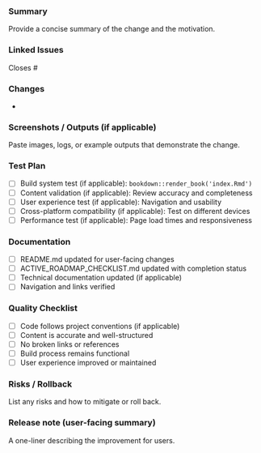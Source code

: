 ### Summary

Provide a concise summary of the change and the motivation.

### Linked Issues

Closes #

### Changes

- 

### Screenshots / Outputs (if applicable)

Paste images, logs, or example outputs that demonstrate the change.

### Test Plan

- [ ] Build system test (if applicable): `bookdown::render_book('index.Rmd')`
- [ ] Content validation (if applicable): Review accuracy and completeness
- [ ] User experience test (if applicable): Navigation and usability
- [ ] Cross-platform compatibility (if applicable): Test on different devices
- [ ] Performance test (if applicable): Page load times and responsiveness

### Documentation

- [ ] README.md updated for user-facing changes
- [ ] ACTIVE_ROADMAP_CHECKLIST.md updated with completion status
- [ ] Technical documentation updated (if applicable)
- [ ] Navigation and links verified

### Quality Checklist

- [ ] Code follows project conventions (if applicable)
- [ ] Content is accurate and well-structured
- [ ] No broken links or references
- [ ] Build process remains functional
- [ ] User experience improved or maintained

### Risks / Rollback

List any risks and how to mitigate or roll back.

### Release note (user-facing summary)

A one-liner describing the improvement for users.

